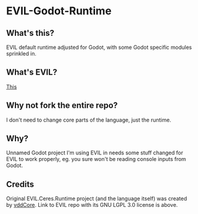 # EVIL-Godot-Runtime
## What's this?
EVIL default runtime adjusted for Godot, with some Godot specific modules sprinkled in.

## What's EVIL?
[This](https://github.com/vddCore/EVIL)

## Why not fork the entire repo?
I don't need to change core parts of the language, just the runtime.

## Why?
Unnamed Godot project I'm using EVIL in needs some stuff changed for EVIL to work properly, eg. you sure won't be reading console inputs from Godot.

## Credits
Original EVIL.Ceres.Runtime project (and the language itself) was created by [vddCore](https://github.com/vddCore). Link to EVIL repo with its GNU LGPL 3.0 license is above.
